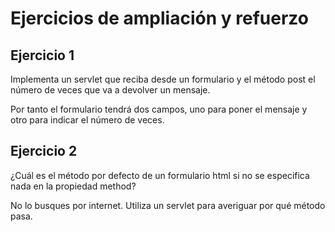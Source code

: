 # Ejercicios de ampliación y refuerzo

## Ejercicio 1

Implementa un servlet que reciba desde un formulario y el método post el número de veces que va a devolver un mensaje.

Por tanto el formulario tendrá dos campos, uno para poner el mensaje y otro para indicar el número de veces.

## Ejercicio 2

¿Cuál es el método por defecto de un formulario html si no se especifica nada en la propiedad method?

No lo busques por internet. Utiliza un servlet para averiguar por qué método pasa.
